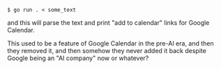 ```
$ go run . < some_text
```

and this will parse the text and print "add to calendar" links for Google Calendar.

This used to be a feature of Google Calendar in the pre-AI era, and then they removed it,
and then somehow they never added it back despite Google being an "AI company" now or
whatever?
